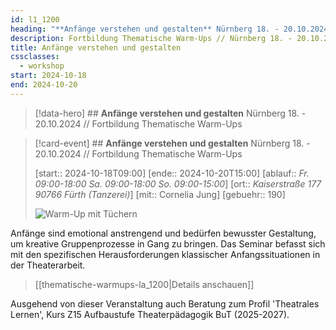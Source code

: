 ```yaml
---
id: l1_1200
heading: "**Anfänge verstehen und gestalten** Nürnberg 18. - 20.10.2024 // Fortbildung Thematische Warm-Ups"
description: Fortbildung Thematische Warm-Ups // Nürnberg 18. - 20.10.2024
title: Anfänge verstehen und gestalten
cssclasses:
  - workshop
start: 2024-10-18
end: 2024-10-20
---
```

> [!data-hero] ## **Anfänge verstehen und gestalten** Nürnberg 18. - 20.10.2024 // Fortbildung Thematische Warm-Ups
<!-- CREARIS_PUBLISH -->

> [!card-event] ## **Anfänge verstehen und gestalten** Nürnberg 18. - 20.10.2024 // Fortbildung Thematische Warm-Ups
> 
> [start:: 2024-10-18T09:00]
> [ende:: 2024-10-20T15:00]
> [ablauf:: _Fr. 09:00-18:00_  _Sa. 09:00-18:00_  _So. 09:00-15:00_]
> [ort:: _Kaiserstraße 177_  _90766 Fürth_ _(Tanzerei)_]
> [mit:: Cornelia Jung]
> [gebuehr:: 190]
> 
> ![Warm-Up mit Tüchern](https://dasei.eu/web/image/9077-1ef2855b/thematische_warmups.jpg?height=900)
> 
Anfänge sind emotional anstrengend und bedürfen bewusster Gestaltung, um kreative Gruppenprozesse in Gang zu bringen. Das Seminar befasst sich mit den spezifischen Herausforderungen klassischer Anfangssituationen in der Theaterarbeit.
>
> 
> [[thematische-warmups-la_1200|Details anschauen]]

Ausgehend von dieser Veranstaltung auch Beratung zum Profil 'Theatrales Lernen', Kurs Z15 Aufbaustufe Theaterpädagogik BuT (2025-2027).